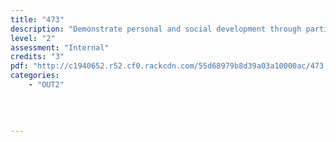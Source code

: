 ```yaml
---
title: "473"
description: "Demonstrate personal and social development through participation in high rope course activities."
level: "2"
assessment: "Internal"
credits: "3"
pdf: "http://c1940652.r52.cf0.rackcdn.com/55d68979b8d39a03a10000ac/473.pdf"
categories:
    - "OUT2"
    
    
    
    
---
```

